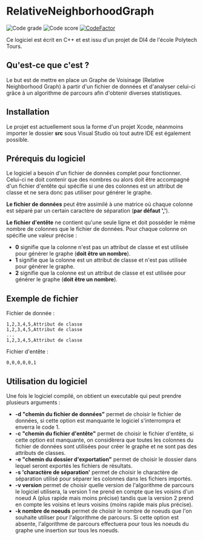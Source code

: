 # RelativeNeighborhoodGraph

![Code grade](https://www.code-inspector.com/project/2444/status/svg#1)
![Code score](https://www.code-inspector.com/project/2444/score/svg#1)
[![CodeFactor](https://www.codefactor.io/repository/github/guillaumebchd/relativeneighborhoodgraph/badge)](https://www.codefactor.io/repository/github/guillaumebchd/relativeneighborhoodgraph)

Ce logiciel est écrit en C++ et est issu d'un projet de DI4 de l'école Polytech Tours.

## Qu'est-ce que c'est ?

Le but est de mettre en place un Graphe de Voisinage (Relative Neighborhood Graph) à partir d'un fichier de données et d'analyser celui-ci grâce à un algorithme de parcours afin d'obtenir diverses statistiques.

## Installation

Le projet est actuellement sous la forme d'un projet Xcode, néanmoins importer le dossier **src** sous Visual Studio où tout autre IDE est également possible.

## Prérequis du logiciel
Le logiciel a besoin d'un fichier de données complet pour fonctionner. Celui-ci ne doit contenir que des nombres ou alors doit être accompagné d'un fichier d'entête qui spécifie si une des colonnes est un attribut de classe et ne sera donc pas utiliser pour générer le graphe.

**Le fichier de données** peut être assimilé à une matrice où chaque colonne est séparé par un certain caractère de séparation (**par défaut ','**).

**Le fichier d'entête** ne contient qu'une seule ligne et doit posséder le même nombre de colonnes que le fichier de données. 
Pour chaque colonne on spécifie une valeur précise :

* **0** signifie que la colonne n'est pas un attribut de classe et est utilisée pour générer le graphe (**doit être un nombre**).
* **1** signifie que la colonne est un attribut de classe et n'est pas utilisée pour générer le graphe.
* **2** signifie que la colonne est un attribut de classe et est utilisée pour générer le graphe (**doit être un nombre**).

## Exemple de fichier

Fichier de donnée :

```
1,2,3,4,5,Attribut de classe
1,2,3,4,5,Attribut de classe
...
1,2,3,4,5,Attribut de classe
```

Fichier d'entête :

```
0,0,0,0,0,1
```

## Utilisation du logiciel

Une fois le logiciel compilé, on obtient un executable qui peut prendre plusieurs arguments :

* **-d "chemin du fichier de données"** permet de choisir le fichier de données, si cette option est manquante le logiciel s'interrompra et enverra le code 1.
* **-c "chemin du fichier d'entête"** permet de choisir le fichier d'entête, si cette option est manquante, on considèrera que toutes les colonnes du fichier de données sont utilisées pour créer le graphe et ne sont pas des attributs de classes.
*  **-e "chemin du dossier d'exportation"** permet de choisir le dossier dans lequel seront exportés les fichiers de résultats.
*  **-s 'charactère de séparation'** permet de choisir le charactère de séparation utilisé pour séparer les colonnes dans les fichiers importés.
*  **-v version** permet de choisir quelle version de l'algorithme de parcours le logiciel utilisera, la version 1 ne prend en compte que les voisins d'un noeud A (plus rapide mais moins précise) tandis que la version 2 prend en compte les voisins et leurs voisins (moins rapide mais plus précise).
*  **-k nombre de noeuds** permet de choisir le nombre de noeuds que l'on souhaite utiliser pour l'algorithme de parcours. Si cette option est absente, l'algorithme de parcours effectuera pour tous les noeuds du graphe une insertion sur tous les noeuds.

